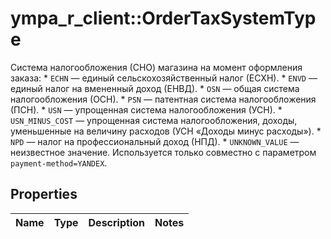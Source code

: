 # ympa_r_client::OrderTaxSystemType

Система налогообложения (СНО) магазина на момент оформления заказа:  * `ECHN` — единый сельскохозяйственный налог (ЕСХН).  * `ENVD` — единый налог на вмененный доход (ЕНВД).  * `OSN` — общая система налогообложения (ОСН).  * `PSN` — патентная система налогообложения (ПСН).  * `USN` — упрощенная система налогообложения (УСН).  * `USN_MINUS_COST` — упрощенная система налогообложения, доходы, уменьшенные на величину расходов (УСН «Доходы минус расходы»).  * `NPD` — налог на профессиональный доход (НПД).  * `UNKNOWN_VALUE` — неизвестное значение. Используется только совместно с параметром `payment-method=YANDEX`. 

## Properties
Name | Type | Description | Notes
------------ | ------------- | ------------- | -------------



